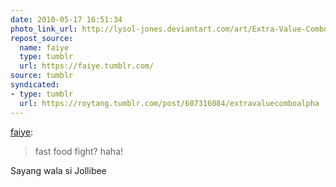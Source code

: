 ```yaml
---
date: 2010-05-17 16:51:34
photo_link_url: http://lysol-jones.deviantart.com/art/Extra-Value-Combo-Alpha-66945355
repost_source:
  name: faiye
  type: tumblr
  url: https://faiye.tumblr.com/
source: tumblr
syndicated:
- type: tumblr
  url: https://roytang.tumblr.com/post/607316084/extravaluecomboalpha
---
```


<p><a href="http://faiye.tumblr.com/post/573050042/extravaluecomboalpha">faiye</a>:</p>
<blockquote>
<p>fast food fight? haha!</p>
</blockquote>
<p>Sayang wala si Jollibee</p>